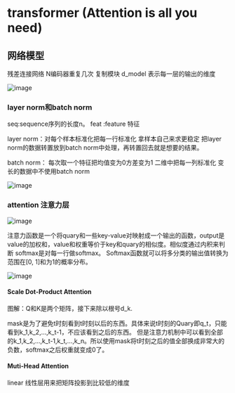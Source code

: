 # transformer (Attention is all you need)

## 网络模型
残差连接网络 N编码器重复几次 复制模块 d_model 表示每一层的输出的维度

![image](https://github.com/iiiLayone/base-of-mgbert/blob/main/images/transformer.png)



### layer norm和batch norm  
seq:sequence序列的长度n。 feat :feature 特征 


layer norm：对每个样本标准化把每一行标准化 拿样本自己来求更稳定  把layer norm的数据转置放到batch norm中处理，再转置回去就是想要的结果。

batch norm： 每次取一个特征把均值变为0方差变为1 二维中把每一列标准化 变长的数据中不使用batch norm 

![image](https://github.com/iiiLayone/base-of-mgbert/blob/main/images/layernorm%2Cbatchnorm.png)

### attention 注意力层

![image](https://github.com/iiiLayone/base-of-mgbert/blob/main/images/attention11.png)

注意力函数是一个将quary和一些key-value对映射成一个输出的函数，output是value的加权和，value和权重等价于key和quary的相似度。相似度通过内积来判断
softmax是对每一行做softmax。
Softmax函数就可以将多分类的输出值转换为范围在[0, 1]和为1的概率分布。

![image](https://github.com/iiiLayone/base-of-mgbert/blob/main/images/attention.png)

#### Scale Dot-Product Attention

图解：Q和K是两个矩阵，接下来除以根号d_k.

mask是为了避免t时刻看到t时刻以后的东西。具体来说t时刻的Quary即q_t，只能看到k_1,k_2,...,k_t-1，不应该看到之后的东西。
但是注意力机制中可以看到全部的k_1,k_2,...,k_t-1,k_t,...,k_n。所以使用mask将t时刻之后的值全部换成非常大的负数，softmax之后权重就变成0了。

#### Muti-Head Attention
linear 线性层用来把矩阵投影到比较低的维度







